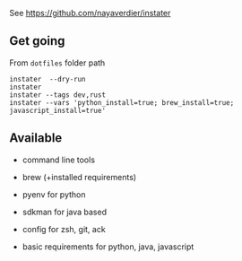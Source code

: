 See https://github.com/nayaverdier/instater

## Get going

From `dotfiles` folder path

```
instater  --dry-run
instater
instater --tags dev,rust
instater --vars 'python_install=true; brew_install=true; javascript_install=true'
```

## Available

- command line tools
- brew (+installed requirements)
- pyenv for python
- sdkman for java based

- config for zsh, git, ack
- basic requirements for python, java, javascript
